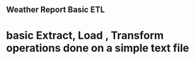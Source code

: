 ## Weather Report Basic ETL

# basic Extract, Load , Transform operations done on a simple text file

